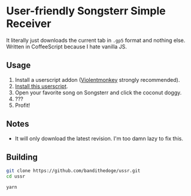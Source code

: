 # User-friendly Songsterr Simple Receiver

It literally just downloads the current tab in `.gp5` format and nothing else. Written in CoffeeScript because I hate vanilla JS.

## Usage

1. Install a userscript addon ([Violentmonkey](https://violentmonkey.github.io/) strongly recommended).
2. [Install this userscript](https://github.com/bandithedoge/ussr/raw/master/dist/ussr.user.js).
3. Open your favorite song on Songsterr and click the coconut doggy.
4. ???
5. Profit!

## Notes

-   It will only download the latest revision. I'm too damn lazy to fix this.

## Building

```sh
git clone https://github.com/bandithedoge/ussr.git
cd ussr

yarn
```
